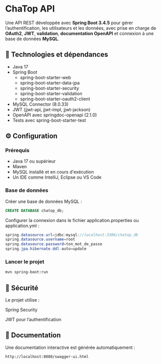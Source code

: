 # ChaTop API

Une API REST développée avec **Spring Boot 3.4.5** pour gérer l’authentification, les utilisateurs et les données, avec prise en charge de **OAuth2**, **JWT**, **validation**, **documentation OpenAPI** et connexion à une base de données **MySQL**.

## 📌 Technologies et dépendances

- Java 17
- Spring Boot
    - spring-boot-starter-web
    - spring-boot-starter-data-jpa
    - spring-boot-starter-security
    - spring-boot-starter-validation
    - spring-boot-starter-oauth2-client
- MySQL Connector (8.0.33)
- JWT (jjwt-api, jjwt-impl, jjwt-jackson)
- OpenAPI avec springdoc-openapi (2.1.0)
- Tests avec spring-boot-starter-test

## ⚙️ Configuration

### Prérequis

- Java 17 ou supérieur
- Maven
- MySQL installé et en cours d'exécution
- Un IDE comme IntelliJ, Eclipse ou VS Code

### Base de données

Créer une base de données MySQL :

```sql
CREATE DATABASE chatop_db;
```
Configurer la connexion dans le fichier application.properties ou application.yml :

```java
spring.datasource.url=jdbc:mysql://localhost:3306/chatop_db
spring.datasource.username=root
spring.datasource.password=ton_mot_de_passe
spring.jpa.hibernate.ddl-auto=update
```

### Lancer le projet

```bash
mvn spring-boot:run
```

## 🔐 Sécurité

Le projet utilise :

Spring Security

JWT pour l’authentification

## 📄 Documentation

Une documentation interactive est générée automatiquement :

```bash
http://localhost:8080/swagger-ui.html
```